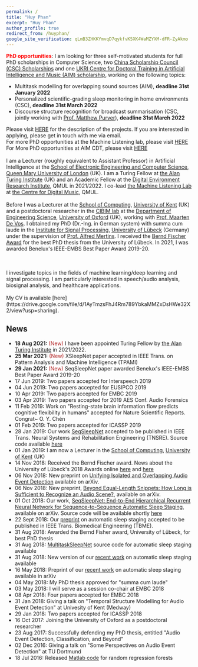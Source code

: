 ```yaml
---
permalink: /
title: "Huy Phan"
excerpt: "Huy Phan"
author_profile: true
redirect_from: /huyphan/
google_site_verification: qLmB3ZHKKYmvqD7qykfvK5XK4WaMZYXM-dFR-ZyAkmo
---
```

<!--- 
<span style="color:#B22222">I am looking for students interested in doing a Ph.D. with me at the [School of Computing](https://www.cs.kent.ac.uk/), [University of Kent](https://www.kent.ac.uk/) (UK). The research topics should focus on machine learning/deep learning for audio and/or biosignal analysis. Please get in touch in case you have any questions. Full scholarships are available for EU/UK students. Note to international students, in the UK an international student needs to pay international fee.</span>
-->
<!--- 
<br/>
<span style="color:red">**PhD opportunity**</span> in deep learning for joint audio and ear-EEG processing, working with [Preben Kidmose](https://eng.au.dk/en/research/research-programs-and-centres/center-for-ear-eeg/), [Kaare Mikkelsen](https://eng.au.dk/en/research/research-programs-and-centres/center-for-ear-eeg/) and myself. This position is based in Aarhus University. More detail can be found [HERE](https://eng.au.dk/fileadmin/DJF/ENG/Billeder/ECE/CenterforEarEEG/PhDPosition2_DeepLearningForJointProcessingOfAudioAndEEGSignals.pdf). <span style="color:red">* The position has been filled. *</span>
<br/>
-->
<span style="color:red">**PhD opportunities**</span>: I am looking for three self-motivated students for full PhD scholarships in Computer Science, two [China Scholarship Council (CSC) Scholarships](https://www.qmul.ac.uk/scholarships/items/china-scholarship-council-scholarships.html) and one [UKRI Centre for Doctoral Training in Artificial Intelligence and Music (AIM) scholarship](https://www.aim.qmul.ac.uk/apply/), working on the following topics:
* Multitask modelling for overlapping sound sources (AIM), **deadline 31st January 2022**
* Personalized scientific-grading sleep monitoring in home environments (CSC), **deadline 31st March 2022**
* Discourse structure recognition for broadcast summarisation (CSC, jointly working with [Prof. Matthew Purver](http://www.eecs.qmul.ac.uk/~mpurver/)), **deadline 31st March 2022**

Please visit [HERE](http://machine-listening.eecs.qmul.ac.uk/2021/12/call-for-phd-applications-at-the-machine-listening-lab-2/) for the description of the projects. If you are interested in applying, please get in touch with me via email. 
<br/>
For more PhD opportunities at the Machine Listening lab, please visit [HERE](http://machine-listening.eecs.qmul.ac.uk/2021/12/call-for-phd-applications-at-the-machine-listening-lab-2/)
<br/>
For More PhD opportunities at AIM CDT, please visit [HERE](https://www.aim.qmul.ac.uk/apply/)
<br/>
<br/>
I am a Lecturer (roughly equivalent to Assistant Professor) in Artificial Intelligence at the [School of Electronic Engineering and Computer Science](http://www.eecs.qmul.ac.uk/), [Queen Mary University of London](https://www.qmul.ac.uk/) (UK). I am a Turing Fellow at [the Alan Turing Institute](https://www.turing.ac.uk/) (UK) and an Academic Fellow at the [Digital Environment Research Institute](https://www.qmul.ac.uk/deri/), QMUL in 2021/2022. I co-lead [the Machine Listening Lab](http://machine-listening.eecs.qmul.ac.uk/) at [the Centre for Digital Music](http://c4dm.eecs.qmul.ac.uk/), QMUL. 
<br/>
<br/>
Before I was a Lecturer at the [School of Computing](https://www.cs.kent.ac.uk/), [University of Kent](https://www.kent.ac.uk/) (UK) and a postdoctoral researcher in the [CIBIM lab](https://cibim.eng.ox.ac.uk/) at the [Department of Engineering Science](http://www.eng.ox.ac.uk/), [University of Oxford](http://www.ox.ac.uk/) (UK), working with [Prof. Maarten De Vos](https://cibim.eng.ox.ac.uk/). I obtained my PhD (Dr.-Ing. in German system) with summa cum laude in the [Institute for Signal Processing](https://www.isip.uni-luebeck.de/), [University of Lübeck](https://www.uni-luebeck.de/) (Germany) under the supervision of [Prof. Alfred Mertins](https://www.isip.uni-luebeck.de/people/alfred-mertins.html). I received the [Bernd Fischer Award](https://www.uni-luebeck.de/en/graduation/graduate-service/doctoral-awards/professor-bernd-fischer-preis-mint.html) for the best PhD thesis from the University of Lübeck. In 2021, I was awarded Benelux's IEEE-EMBS Best Paper Award 2019-20.
<!--- I received my M.Eng. (by research) in Computer Engineering from the [School of Computer Engineering](http://scse.ntu.edu.sg/), [Nanyang Technological University](http://ntu.edu.sg/) (Singapore) and my B.Sc. in Computer Science from the [University of Science at Ho Chi Minh City](http://web.hcmus.edu.vn/en/) (Vietnam).
-->
<!---I defended my Ph.D. (Dr.-Ing. in German system) thesis at the [Institute for Signal Processing](https://www.isip.uni-luebeck.de/), [University of Lübeck](https://www.uni-luebeck.de/) (Germany), working with [Prof. Alfred Mertins](https://www.isip.uni-luebeck.de/people/alfred-mertins.html). The thesis was awarded the grade "summa cum laude" and the [Bernd Fischer award](https://www.uni-luebeck.de/en/graduation/graduate-service/doctoral-awards/professor-bernd-fischer-preis-mint.html) for the best PhD thesis. I received my M.Eng. (by research) in Computer Engineering from the [School of Computer Engineering](http://scse.ntu.edu.sg/), [Nanyang Technological University](http://ntu.edu.sg/) (Singapore) and my B.Sc. in Computer Science from the [University of Science at Ho Chi Minh City](http://web.hcmus.edu.vn/en/) (Vietnam).
-->
<br/>
<br/>
I investigate topics in the fields of machine learning/deep learning and signal processing. I am particularly interested in speech/audio analysis, biosignal analysis, and healthcare applications.
<!---
My research interests include machine learning and signal processing with applications in environmental sound analysis and healthcare.
-->
<br/>
<br/>
My CV is available [here](https://drive.google.com/file/d/1AyTmzsFhJ4Rm789YbkaMMZxDsHWe32X2/view?usp=sharing).

News
---
* **18 Aug 2021:** <span style="color:#B22222">(New)</span> I have been appointed Turing Fellow by [the Alan Turing Institute](https://www.turing.ac.uk/) in 2021/2022.
* **25 Mar 2021:** <span style="color:#B22222">(New)</span> XSleepNet paper accepted in IEEE Trans. on Pattern Analysis and Machine Intelligence (TPAMI)
* **29 Jan 2021:** <span style="color:#B22222">(New)</span> SeqSleepNet paper awarded Benelux's IEEE-EMBS Best Paper Award 2019-20
* 17 Jun 2019: Two papers accepted for Interspeech 2019
* 04 Jun 2019: Two papers accepted for EUSIPCO 2019
* 10 Apr 2019: Two papers accepted for EMBC 2019
* 03 Apr 2019: Two papers accepted for 2019 AES Conf. Audio Forensics
* 11 Feb 2019: Work on "Resting-state brain information flow predicts cognitive flexibility in humans" accepted for  Nature Scientific Reports. Congrat~ O. Y. Chén
* 01 Feb 2019: Two papers accepted for ICASSP 2019
* 28 Jan 2019: Our work [SeqSleepNet](https://arxiv.org/abs/1809.10932) accepted to be published in IEEE Trans. Neural Systems and Rehabilitation Engineering (TNSRE). Source code available [here](https://github.com/pquochuy/SeqSleepNet)
* 01 Jan 2019: I am now a Lecturer in the [School of Computing](https://www.cs.kent.ac.uk/), [University of Kent](https://www.kent.ac.uk/) (UK)
* 14 Nov 2018: Received the Bernd Fischer award. News about the University of Lübeck's 2018 Awards online [here](https://www.uni-luebeck.de/aktuelles/nachricht/artikel/die-preise-der-universitaet-2018.html) and [here](http://www.ln-online.de/Lokales/Luebeck/Luebecker-Universitaet-vergibt-Wissenschaftspreis-an-Nachwuchsforscher)
* 06 Nov 2018: New preprint on [Unifying Isolated and Overlapping Audio Event Detection](https://arxiv.org/pdf/1811.01092) available on arXiv.
* 06 Nov 2018: New preprint, [Beyond Equal-Length Snippets: How Long is Sufficient to Recognize an Audio Scene?](https://arxiv.org/pdf/1811.01095), available on arXiv.
* 01 Oct 2018: Our work, [SeqSleepNet: End-to-End Hierarchical Recurrent Neural Network for
  Sequence-to-Sequence Automatic Sleep Staging](https://arxiv.org/abs/1809.10932), available on arXiv. Source code will be available shortly [here](https://github.com/pquochuy/SeqSleepNet)
* 22 Sept 2018: Our [preprint](http://arxiv.org/abs/1805.06546) on automatic sleep staging accepted to be published in IEEE Trans. Biomedical Engineering (TBME).
* 31 Aug 2018: Awarded the Bernd Fisher award, University of Lübeck, for best PhD thesis
* 31 Aug 2018: [MultitaskSleepNet](https://github.com/pquochuy/MultitaskSleepNet) source code for automatic sleep staging available
* 31 Aug 2018: New version of our [recent work](http://arxiv.org/abs/1805.06546) on automatic sleep staging available
* 16 May 2018: Preprint of our [recent work](http://arxiv.org/abs/1805.06546) on automatic sleep staging available in arXiv
* 04 May 2018: My PhD thesis approved for "summa cum laude"
* 03 May 2018: I will serve as a session co-chair at EMBC 2018
* 08 Apr 2018: Four papers accepted for EMBC 2018
* 31 Jan 2018: Giving a talk on "Temporal Structure Modelling for Audio Event Detection" at Univesity of Kent (Medway)
* 29 Jan 2018: Two papers accepted for ICASSP 2018
* 16 Oct 2017: Joining the University of Oxford as a postdoctoral researcher
* 23 Aug 2017: Successfully defending my PhD thesis, entitled "Audio Event Detection, Classification, and Beyond"
* 02 Dec 2016: Giving a talk on "Some Perspectives on Audio Event Detection" at TU Dortmund
* 18 Jul 2016: Released [Matlab code](https://github.com/pquochuy/regression_forest) for random regression forests

